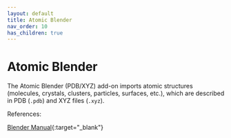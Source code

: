 ```yaml
---
layout: default
title: Atomic Blender
nav_order: 10
has_children: true
---
```


# Atomic Blender

The Atomic Blender (PDB/XYZ) add-on imports atomic structures (molecules, crystals, clusters, particles, surfaces, etc.), which are described in PDB (`.pdb`) and XYZ files (`.xyz`).

References:

[Blender Manual](https://docs.blender.org/manual/en/latest/addons/import_export/mesh_atomic.html){:target="_blank"}

